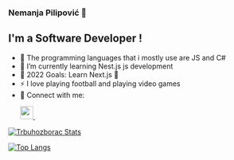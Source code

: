 ### Nemanja Pilipović 👋
## I'm a Software Developer !
- 🔭 The programming languages that i mostly use are JS and C#
- 🌱 I’m currently learning Nest.js js development
- 🥅 2022 Goals: Learn Next.js 🤣
- ⚡ I love playing football and playing video games
- 🔎  Connect with me:  <p>
  <a href="https://www.linkedin.com/in/nemanja-pilipovic/">
    <img src="https://img.icons8.com/ios-filled/256/000000/linkedin.svg" width="26px" color="green"/>
  </a>
  &emsp;
</p>


<p>
  <a href="https://github.com/Trbuhozborac" class="rich-diff-level-one">
    <img src="https://github-readme-stats.vercel.app/api?username=trbuhozborac&title_color=333&text_color=777" alt="Trbuhozborac Stats" >
  </a>
</p>

[![Top Langs](https://github-readme-stats.vercel.app/api/top-langs/?username=Trbuhozborac)](https://github.com/Trbuhozborac/)



